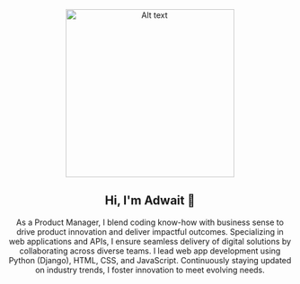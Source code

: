 <div align="center">
<img src="https://res.cloudinary.com/ddhxwfbaj/image/upload/v1711289551/IMG_7624_s7uynr.jpg" alt="Alt text" width="300px">
<h2>Hi, I'm Adwait 👋 </h2>
<p>As a Product Manager, I blend coding know-how with business sense to drive product innovation and deliver impactful outcomes. Specializing in web applications and APIs, I ensure seamless delivery of digital solutions by collaborating across diverse teams. I lead web app development using Python (Django), HTML, CSS, and JavaScript. Continuously staying updated on industry trends, I foster innovation to meet evolving needs.</p>
</div>
